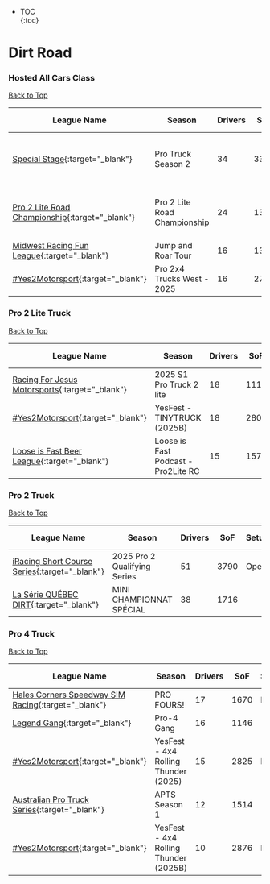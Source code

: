 * TOC  
{:toc}

# Dirt Road

### Hosted All Cars Class

[Back to Top](#)  

| League Name | Season | Drivers | SoF | Setup | Upcoming Race | New York | London | Sydney |
|--------------------------------------------------------------------------------------------------------------------------|----------------------------|-------|----|-----|--------------------------------|--------------------------|--------------------------|---------------------------|
|[Special Stage](https://members.iracing.com/membersite/member/LeagueView.do?league=11820){:target="_blank"} |Pro Truck Season 2 |34 |3336 | |Bark River International Raceway |Fri, August 01 07:55PM EDT |Sat, August 02 12:55AM BST |Sat, August 02 09:55AM AEST |
|[Pro 2 Lite Road Championship](https://members.iracing.com/membersite/member/LeagueView.do?league=12329){:target="_blank"} |Pro 2 Lite Road Championship |24 |1375 | |Watkins Glen International |Tue, August 05 09:00PM EDT |Wed, August 06 02:00AM BST |Wed, August 06 11:00AM AEST |
|[Midwest Racing Fun League](https://members.iracing.com/membersite/member/LeagueView.do?league=9851){:target="_blank"} |Jump and Roar Tour |16 |1324 |Both | | | | |
|[\#Yes2Motorsport](https://members.iracing.com/membersite/member/LeagueView.do?league=5789){:target="_blank"} |Pro 2x4 Trucks West \- 2025 |16 |2786 |Fixed | | | | |

### Pro 2 Lite Truck

[Back to Top](#)  

| League Name | Season | Drivers | SoF | Setup | Upcoming Race | New York | London | Sydney |
|------------------------------------------------------------------------------------------------------------------------|------------------------------------|-------|----|-----|-------------|--------|------|------|
|[Racing For Jesus Motorsports](https://members.iracing.com/membersite/member/LeagueView.do?league=179){:target="_blank"} |2025 S1 Pro Truck 2 lite |18 |1116 | | | | | |
|[\#Yes2Motorsport](https://members.iracing.com/membersite/member/LeagueView.do?league=5789){:target="_blank"} |YesFest \- TINYTRUCK \(2025B\) |18 |2804 |Fixed | | | | |
|[Loose is Fast Beer League](https://members.iracing.com/membersite/member/LeagueView.do?league=290){:target="_blank"} |Loose is Fast Podcast \- Pro2Lite RC |15 |1576 |Fixed | | | | |

### Pro 2 Truck

[Back to Top](#)  

| League Name | Season | Drivers | SoF | Setup | Upcoming Race | New York | London | Sydney |
|------------------------------------------------------------------------------------------------------------------------|----------------------------|-------|----|-----|-------------|--------|------|------|
|[iRacing Short Course Series](https://members.iracing.com/membersite/member/LeagueView.do?league=3946){:target="_blank"} |2025 Pro 2 Qualifying Series |51 |3790 |Open | | | | |
|[La Série QUÉBEC DIRT](https://members.iracing.com/membersite/member/LeagueView.do?league=10837){:target="_blank"} |MINI CHAMPIONNAT SPÉCIAL |38 |1716 | | | | | |

### Pro 4 Truck

[Back to Top](#)  

| League Name | Season | Drivers | SoF | Setup | Upcoming Race | New York | London | Sydney |
|------------------------------------------------------------------------------------------------------------------------------|----------------------------------------|-------|----|-----|-------------|--------|------|------|
|[Hales Corners Speedway SIM Racing](https://members.iracing.com/membersite/member/LeagueView.do?league=4161){:target="_blank"} |PRO FOURS\! |17 |1670 |Fixed | | | | |
|[Legend Gang](https://members.iracing.com/membersite/member/LeagueView.do?league=11043){:target="_blank"} |Pro\-4 Gang |16 |1146 | | | | | |
|[\#Yes2Motorsport](https://members.iracing.com/membersite/member/LeagueView.do?league=5789){:target="_blank"} |YesFest \- 4x4 Rolling Thunder \(2025\) |15 |2825 |Fixed | | | | |
|[Australian Pro Truck Series](https://members.iracing.com/membersite/member/LeagueView.do?league=12419){:target="_blank"} |APTS Season 1 |12 |1514 | | | | | |
|[\#Yes2Motorsport](https://members.iracing.com/membersite/member/LeagueView.do?league=5789){:target="_blank"} |YesFest \- 4x4 Rolling Thunder \(2025B\) |10 |2876 |Fixed | | | | |

